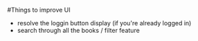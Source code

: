#Things to improve UI

- resolve the loggin button display (if you're already logged in)
- search through all the books / filter feature 